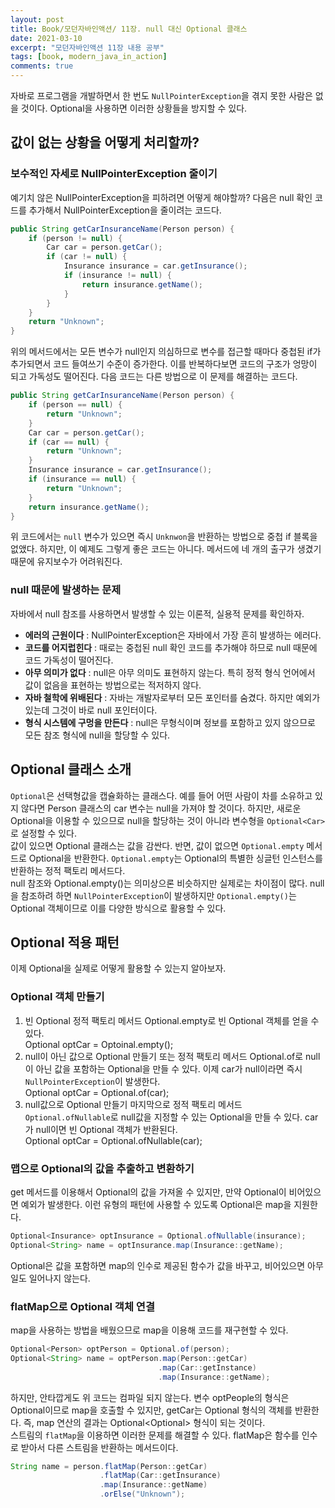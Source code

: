 ```yaml
---
layout: post
title: Book/모던자바인액션/ 11장. null 대신 Optional 클래스
date: 2021-03-10
excerpt: "모던자바인액션 11장 내용 공부"
tags: [book, modern_java_in_action]
comments: true
---
```


자바로 프로그램을 개발하면서 한 번도 `NullPointerException`을 겪지 못한 사람은 없을 것이다.
Optional을 사용하면 이러한 상황들을 방지할 수 있다.
## 값이 없는 상황을 어떻게 처리할까?
### 보수적인 자세로 NullPointerException 줄이기
예기치 않은 NullPointerException을 피하려면 어떻게 해야할까?
다음은 null 확인 코드를 추가해서 NullPointerException을 줄이려는 코드다.
```java
public String getCarInsuranceName(Person person) {
    if (person != null) {
        Car car = person.getCar();
        if (car != null) {
            Insurance insurance = car.getInsurance();
            if (insurance != null) {
                return insurance.getName();
            }
        }
    }
    return "Unknown";
}
```
위의 메서드에서는 모든 변수가 null인지 의심하므로 변수를 접근할 때마다 중첩된 if가 추가되면서 코드 들여쓰기 수준이 증가한다.
이를 반복하다보면 코드의 구조가 엉망이 되고 가독성도 떨어진다. 다음 코드는 다른 방법으로 이 문제를 해결하는 코드다.
```java
public String getCarInsuranceName(Person person) {
    if (person == null) {
        return "Unknown";
    }
    Car car = person.getCar();
    if (car == null) {
        return "Unknown";
    }
    Insurance insurance = car.getInsurance();
    if (insurance == null) {
        return "Unknown";
    }
    return insurance.getName();
}
``` 
위 코드에서는 `null` 변수가 있으면 즉시 `Unknwon`을 반환하는 방법으로 중첩 if 블록을 없앴다.
하지만, 이 예제도 그렇게 좋은 코드는 아니다. 메서드에 네 개의 출구가 생겼기 때문에 유지보수가 어려워진다.
### null 때문에 발생하는 문제
자바에서 null 참조를 사용하면서 발생할 수 있는 이론적, 실용적 문제를 확인하자.
- __에러의 근원이다__ : NullPointerException은 자바에서 가장 흔히 발생하는 에러다.
- __코드를 어지럽힌다__ : 때로는 중첩된 null 확인 코드를 추가해야 하므로 null 때문에 코드 가독성이 떨어진다.
- __아무 의미가 없다__ : null은 아무 의미도 표현하지 않는다. 특히 정적 형식 언어에서 값이 없음을 표현하는 방법으로는 적저하지 않다.
- __자바 철학에 위배된다__ : 자바는 개발자로부터 모든 포인터를 숨겼다. 하지만 예외가 있는데 그것이 바로 null 포인터이다.
- __형식 시스템에 구멍을 만든다__ : null은 무형식이며 정보를 포함하고 있지 않으므로 모든 참조 형식에 null을 할당할 수 있다.

## Optional 클래스 소개
`Optional`은 선택형값을 캡슐화하는 클래스다. 예를 들어 어떤 사람이 차를 소유하고 있지 않다면 Person 클래스의 car 변수는 null을
가져야 할 것이다. 하지만, 새로운 Optional을 이용할 수 있으므로 null을 할당하는 것이 아니라 변수형을 `Optional<Car>`로 설정할 수 있다.  
값이 있으면 Optional 클래스는 값을 감싼다. 반면, 값이 없으면 `Optional.empty` 메서드로 Optional을 반환한다.
`Optional.empty`는 Optional의 특별한 싱글턴 인스턴스를 반환하는 정적 팩토리 메서드다.  
null 참조와 Optional.empty()는 의미상으론 비슷하지만 실제로는 차이점이 많다.
null을 참조하려 하면 `NullPointerException`이 발생하지만 `Optional.empty()`는 Optional 객체이므로 이를 다양한 방식으로 활용할 수 있다.
## Optional 적용 패턴
이제 Optional을 실제로 어떻게 활용할 수 있는지 알아보자.
### Optional 객체 만들기
1. 빈 Optional
정적 팩토리 메서드 Optional.empty로 빈 Optional 객체를 얻을 수 있다.  
Optional<Car> optCar = Optoinal.empty();
2. null이 아닌 값으로 Optional 만들기
또는 정적 팩토리 메서드 Optional.of로 null이 아닌 값을 포함하는 Optional을 만들 수 있다.
이제 car가 null이라면 즉시 `NullPointerException`이 발생한다.  
Optional<Car> optCar = Optional.of(car);
3. null값으로 Optional 만들기
마지막으로 정적 팩토리 메서드 `Optional.ofNullable`로 null값을 지정할 수 있는 Optional을 만들 수 있다.
car가 null이면 빈 Optional 객체가 반환된다.  
Optional<Car> optCar = Optional.ofNullable(car);

### 맵으로 Optional의 값을 추출하고 변환하기
get 메서드를 이용해서 Optional의 값을 가져올 수 있지만, 만약 Optional이 비어있으면 예외가 발생한다.
이런 유형의 패턴에 사용할 수 있도록 Optional은 map을 지원한다.
```java
Optional<Insurance> optInsurance = Optional.ofNullable(insurance);
Optional<String> name = optInsurance.map(Insurance::getName);
```
Optional은 값을 포함하면 map의 인수로 제공된 함수가 값을 바꾸고, 비어있으면 아무 일도 일어나지 않는다.
### flatMap으로 Optional 객체 연결
map을 사용하는 방법을 배웠으므로 map을 이용해 코드를 재구현할 수 있다.
```java
Optional<Person> optPerson = Optional.of(person);
Optional<String> name = optPerson.map(Person::getCar)
                                 .map(Car::getInstance)
                                 .map(Insurance::getName);
```
하지만, 안타깝게도 위 코드는 컴파일 되지 않는다. 
변수 optPeople의 형식은 Optional<People>이므로 map을 호출할 수 있지만, getCar는 Optional<Car> 형식의 객체를 반환한다.
즉, map 연산의 결과는 Optional<Optional<Car>> 형식이 되는 것이다.  
스트림의 `flatMap`을 이용하면 이러한 문제를 해결할 수 있다. flatMap은 함수를 인수로 받아서 다른 스트림을 반환하는 메서드이다.
```java
String name = person.flatMap(Person::getCar)
                    .flatMap(Car::getInsurance)
                    .map(Insurance::getName)
                    .orElse("Unknown");
```
